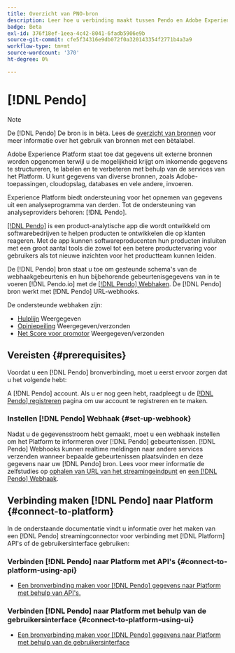 ```yaml
---
title: Overzicht van PNO-bron
description: Leer hoe u verbinding maakt tussen Pendo en Adobe Experience Platform met behulp van API's of de gebruikersinterface met behulp van webhaken
badge: Beta
exl-id: 376f18ef-1eea-4c42-8041-6fadb5906e9b
source-git-commit: cfe5f34316e9db072f0a320143354f2771b4a3a9
workflow-type: tm+mt
source-wordcount: '370'
ht-degree: 0%

---
```


# [!DNL Pendo]

>[!NOTE]
>
>De [!DNL Pendo] De bron is in bèta. Lees de [overzicht van bronnen](../../home.md#terms-and-conditions) voor meer informatie over het gebruik van bronnen met een bètalabel.

Adobe Experience Platform staat toe dat gegevens uit externe bronnen worden opgenomen terwijl u de mogelijkheid krijgt om inkomende gegevens te structureren, te labelen en te verbeteren met behulp van de services van het Platform. U kunt gegevens van diverse bronnen, zoals Adobe-toepassingen, cloudopslag, databases en vele andere, invoeren.

Experience Platform biedt ondersteuning voor het opnemen van gegevens uit een analyseprogramma van derden. Tot de ondersteuning van analyseproviders behoren: [!DNL Pendo].

[[!DNL Pendo]](https://pendo.io/) is een product-analytische app die wordt ontwikkeld om softwarebedrijven te helpen producten te ontwikkelen die op klanten reageren. Met de app kunnen softwareproducenten hun producten insluiten met een groot aantal tools die zowel tot een betere productervaring voor gebruikers als tot nieuwe inzichten voor het productteam kunnen leiden.

De [!DNL Pendo] bron staat u toe om gesteunde schema&#39;s van de webhaakgebeurtenis en hun bijbehorende gebeurtenisgegevens van in te voeren [!DNL Pendo.io] met de [[!DNL Pendo] Webhaken](https://support.pendo.io/hc/en-us/articles/360032285012-Webhooks). De [!DNL Pendo] bron werkt met [!DNL Pendo] URL-webhooks.

De ondersteunde webhaken zijn:

* [Hulplijn](https://support.pendo.io/hc/en-us/articles/8146679315867-Creating-a-Guide) Weergegeven
* [Opiniepeiling](https://support.pendo.io/hc/en-us/articles/360031867152-Polls-Classic-) Weergegeven/verzonden
* [Net Score voor promotor](https://support.pendo.io/hc/en-us/articles/360033527151-Set-up-an-NPS-Survey) Weergegeven/verzonden

## Vereisten {#prerequisites}

Voordat u een [!DNL Pendo] bronverbinding, moet u eerst ervoor zorgen dat u het volgende hebt:

A [!DNL Pendo] account. Als u er nog geen hebt, raadpleegt u de [[!DNL Pendo] registreren](https://app.pendo.io/register) pagina om uw account te registreren en te maken.

### Instellen [!DNL Pendo] Webhaak {#set-up-webhook}

Nadat u de gegevensstroom hebt gemaakt, moet u een webhaak instellen om het Platform te informeren over [!DNL Pendo] gebeurtenissen. [!DNL Pendo] Webhooks kunnen realtime meldingen naar andere services verzenden wanneer bepaalde gebeurtenissen plaatsvinden en deze gegevens naar uw [!DNL Pendo] bron. Lees voor meer informatie de zelfstudies op [ophalen van URL van het streamingeindpunt](../../tutorials/ui/create/analytics/pendo-webhook.md#get-streaming-endpoint) en [een [!DNL Pendo] Webhaak](../../tutorials/ui/create/analytics/pendo-webhook.md#set-up-webhook).

## Verbinding maken [!DNL Pendo] naar Platform {#connect-to-platform}

In de onderstaande documentatie vindt u informatie over het maken van een [!DNL Pendo] streamingconnector voor verbinding met [!DNL Platform] API&#39;s of de gebruikersinterface gebruiken:

### Verbinden [!DNL Pendo] naar Platform met API&#39;s {#connect-to-platform-using-api}

* [Een bronverbinding maken voor [!DNL Pendo] gegevens naar Platform met behulp van API&#39;s.](../../tutorials/api/create/analytics/pendo-webhook.md)

### Verbinden [!DNL Pendo] naar Platform met behulp van de gebruikersinterface {#connect-to-platform-using-ui}

* [Een bronverbinding maken voor [!DNL Pendo] gegevens naar Platform met behulp van de gebruikersinterface](../../tutorials/ui/create/analytics/pendo-webhook.md)
